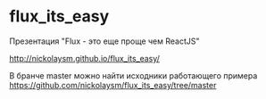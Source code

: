 # flux_its_easy
Презентация "Flux - это еще проще чем ReactJS"

http://nickolaysm.github.io/flux_its_easy/

В бранче master можно найти исходники работающего примера https://github.com/nickolaysm/flux_its_easy/tree/master
